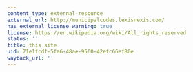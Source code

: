 ```yaml
---
content_type: external-resource
external_url: http://municipalcodes.lexisnexis.com/
has_external_license_warning: true
license: https://en.wikipedia.org/wiki/All_rights_reserved
status: ''
title: this site
uid: 71e1fcdf-5fa6-48ae-9560-42efc66ef80e
wayback_url: ''
---
```

